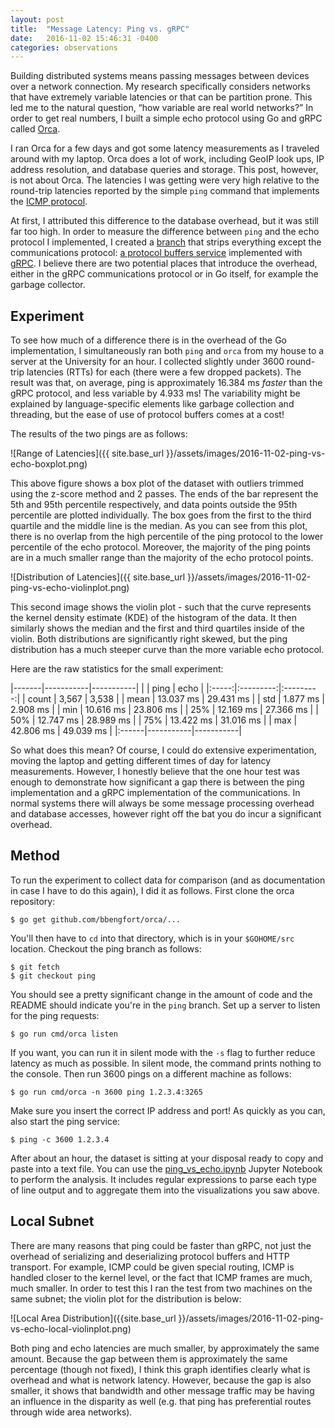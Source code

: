 ```yaml
---
layout: post
title:  "Message Latency: Ping vs. gRPC"
date:   2016-11-02 15:46:31 -0400
categories: observations
---
```


Building distributed systems means passing messages between devices over a network connection. My research specifically considers networks that have extremely variable latencies or that can be partition prone. This led me to the natural question, &ldquo;how variable are real world networks?&rdquo; In order to get real numbers, I built a simple echo protocol using Go and gRPC called [Orca](https://github.com/bbengfort/orca).

I ran Orca for a few days and got some latency measurements as I traveled around with my laptop. Orca does a lot of work, including GeoIP look ups, IP address resolution, and database queries and storage. This post, however, is not about Orca. The latencies I was getting were very high relative to the round-trip latencies reported by the simple `ping` command that implements the [ICMP protocol](https://en.wikipedia.org/wiki/Internet_Control_Message_Protocol).

At first, I attributed this difference to the database overhead, but it was still far too high. In order to measure the difference between `ping` and the echo protocol I implemented, I created a [branch](https://github.com/bbengfort/orca/tree/ping) that strips everything except the communications protocol: [a protocol buffers service](https://developers.google.com/protocol-buffers/docs/proto3#services) implemented with [gRPC](https://github.com/grpc/grpc). I believe there are two potential places that introduce the overhead, either in the gRPC communications protocol or in Go itself, for example the garbage collector.

## Experiment

To see how much of a difference there is in the overhead of the Go implementation, I simultaneously ran both `ping` and `orca` from my house to a server at the University for an hour. I collected slightly under 3600 round-trip latencies (RTTs) for each (there were a few dropped packets). The result was that, on average, ping is approximately 16.384 ms _faster_ than the gRPC protocol, and less variable by 4.933 ms! The variability might be explained by language-specific elements like garbage collection and threading,
but the ease of use of protocol buffers comes at a cost!

The results of the two pings are as follows:

![Range of Latencies]({{ site.base_url }}/assets/images/2016-11-02-ping-vs-echo-boxplot.png)

This above figure shows a box plot of the dataset with outliers trimmed using the z-score method and 2 passes. The ends of the bar represent the 5th and 95th percentile respectively, and data points outside the 95th percentile are plotted individually. The box goes from the first to the third quartile and the middle line is the median. As you can see from this plot, there is no overlap from the high percentile of the ping protocol to the lower percentile of the echo protocol. Moreover, the majority of the ping points are in a much smaller range than the majority of the echo protocol points.

![Distribution of Latencies]({{ site.base_url }}/assets/images/2016-11-02-ping-vs-echo-violinplot.png)

This second image shows the violin plot - such that the curve represents the kernel density estimate (KDE) of the histogram of the data. It then similarly shows the median and the first and third quartiles inside of the violin. Both distributions are significantly right skewed, but the ping distribution has a much steeper curve than the more variable echo protocol.

Here are the raw statistics for the small experiment:

|-------|-----------|-----------|
|       | ping      | echo      |
|:-----:|:---------:|:---------:|
| count | 3,567     | 3,538     |
| mean  | 13.037 ms | 29.431 ms |
| std   |  1.877 ms |  2.908 ms |
| min   | 10.616 ms | 23.806 ms |
| 25%   | 12.169 ms | 27.366 ms |
| 50%   | 12.747 ms | 28.989 ms |
| 75%   | 13.422 ms | 31.016 ms |
| max   | 42.806 ms | 49.039 ms |
|:------|-----------|-----------|

So what does this mean? Of course, I could do extensive experimentation, moving the laptop and getting different times of day for latency measurements. However, I honestly believe that the one hour test was enough to demonstrate how significant a gap there is between the ping implementation and a gRPC implementation of the communications. In normal systems there will always be some message processing overhead and database accesses, however right off the bat you do incur a significant overhead.

## Method

To run the experiment to collect data for comparison (and as documentation in case I have to do this again), I did it as follows. First clone the orca repository:

    $ go get github.com/bbengfort/orca/...

You'll then have to `cd` into that directory, which is in your `$GOHOME/src` location. Checkout the ping branch as follows:

    $ git fetch
    $ git checkout ping

You should see a pretty significant change in the amount of code and the README should indicate you're in the `ping` branch. Set up a server to listen for the ping requests:

    $ go run cmd/orca listen

If you want, you can run it in silent mode with the `-s` flag to further reduce latency as much as possible. In silent mode, the command prints nothing to the console. Then run 3600 pings on a different machine as follows:

    $ go run cmd/orca -n 3600 ping 1.2.3.4:3265

Make sure you insert the correct IP address and port! As quickly as you can, also start the ping service:

    $ ping -c 3600 1.2.3.4

After about an hour, the dataset is sitting at your disposal ready to copy and paste into a text file. You can use the [ping_vs_echo.ipynb](https://github.com/bbengfort/orca-analysis/blob/master/notebooks/ping_vs_echo.ipynb) Jupyter Notebook to perform the analysis. It includes regular expressions to parse each type of line output and to aggregate them into the visualizations you saw above.

## Local Subnet

There are many reasons that ping could be faster than gRPC, not just the overhead of serializing and deserializing protocol buffers and HTTP transport. For example, ICMP could be given special routing, ICMP is handled closer to the kernel level, or the fact that ICMP frames are much, much smaller. In order to test this I ran the test from two machines on the same subnet; the violin plot for the distribution is below:

![Local Area Distribution]({{site.base_url }}/assets/images/2016-11-02-ping-vs-echo-local-violinplot.png)

Both ping and echo latencies are much smaller, by approximately the same amount. Because the gap between them is approximately the same percentage (though not fixed), I think this graph identifies clearly what is overhead and what is network latency. However, because the gap is also smaller, it shows that bandwidth and other message traffic may be having an influence in the disparity as well (e.g. that ping has preferential routes through wide area networks).
